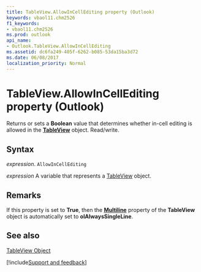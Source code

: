 ```yaml
---
title: TableView.AllowInCellEditing property (Outlook)
keywords: vbaol11.chm2526
f1_keywords:
- vbaol11.chm2526
ms.prod: outlook
api_name:
- Outlook.TableView.AllowInCellEditing
ms.assetid: dc6fa249-405f-6262-b085-53da15ba3d72
ms.date: 06/08/2017
localization_priority: Normal
---
```



# TableView.AllowInCellEditing property (Outlook)

Returns or sets a  **Boolean** value that determines whether in-cell editing is allowed in the **[TableView](Outlook.TableView.md)** object. Read/write.


## Syntax

_expression_. `AllowInCellEditing`

_expression_ A variable that represents a [TableView](Outlook.TableView.md) object.


## Remarks

If this property is set to  **True**, then the **[Multiline](Outlook.TableView.Multiline.md)** property of the **TableView** object is automatically set to **olAlwaysSingleLine**.


## See also


[TableView Object](Outlook.TableView.md)

[!include[Support and feedback](~/includes/feedback-boilerplate.md)]